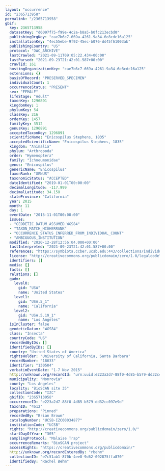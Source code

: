 ```yaml
---
layout: "occurrence"
id: "2365713958"
permalink: "/2365713958"
gbif:
  key: 2365713958
  datasetKey: "d6097f75-f99e-4c2a-b8a5-b0fc213ecbd0"
  publishingOrgKey: "cae7b6c7-669a-4261-9a34-6e8cdc16a125"
  installationKey: "4ec55ebe-9f92-45ec-b076-dd45f61003ab"
  publishingCountry: "US"
  protocol: "DWC_ARCHIVE"
  lastCrawled: "2021-09-11T09:05:22.434+00:00"
  lastParsed: "2021-09-23T21:42:01.587+00:00"
  crawlId: 161
  hostingOrganizationKey: "cae7b6c7-669a-4261-9a34-6e8cdc16a125"
  extensions: {}
  basisOfRecord: "PRESERVED_SPECIMEN"
  individualCount: 1
  occurrenceStatus: "PRESENT"
  sex: "FEMALE"
  lifeStage: "Adult"
  taxonKey: 1296891
  kingdomKey: 1
  phylumKey: 54
  classKey: 216
  orderKey: 1457
  familyKey: 3512
  genusKey: 1296891
  acceptedTaxonKey: 1296891
  scientificName: "Enicospilus Stephens, 1835"
  acceptedScientificName: "Enicospilus Stephens, 1835"
  kingdom: "Animalia"
  phylum: "Arthropoda"
  order: "Hymenoptera"
  family: "Ichneumonidae"
  genus: "Enicospilus"
  genericName: "Enicospilus"
  taxonRank: "GENUS"
  taxonomicStatus: "ACCEPTED"
  dateIdentified: "2019-01-01T00:00:00"
  decimalLongitude: -117.999
  decimalLatitude: 34.158
  stateProvince: "California"
  year: 2015
  month: 11
  day: 1
  eventDate: "2015-11-01T00:00:00"
  issues:
  - "GEODETIC_DATUM_ASSUMED_WGS84"
  - "TAXON_MATCH_HIGHERRANK"
  - "OCCURRENCE_STATUS_INFERRED_FROM_INDIVIDUAL_COUNT"
  - "AMBIGUOUS_INSTITUTION"
  modified: "2020-12-28T12:56:04.000+00:00"
  lastInterpreted: "2021-09-23T21:42:01.587+00:00"
  references: "https://symbiota.ccber.ucsb.edu:443/collections/individual/index.php?occid=130504"
  license: "http://creativecommons.org/publicdomain/zero/1.0/legalcode"
  identifiers: []
  media: []
  facts: []
  relations: []
  gadm:
    level0:
      gid: "USA"
      name: "United States"
    level1:
      gid: "USA.5_1"
      name: "California"
    level2:
      gid: "USA.5.19_1"
      name: "Los Angeles"
  isInCluster: false
  geodeticDatum: "WGS84"
  class: "Insecta"
  countryCode: "US"
  recordedByIDs: []
  identifiedByIDs: []
  country: "United States of America"
  rightsHolder: "University of California, Santa Barbara"
  recordNumber: "18033"
  identifier: "130504"
  verbatimEventDate: "1-7 Nov 2015"
  http://unknown.org/recordId: "urn:uuid:e223a2d7-88f0-4d85-b579-dd32cc097e9d"
  municipality: "Monrovia"
  county: "Los Angeles"
  locality: "BioSCAN site 35"
  collectionCode: "IZC"
  gbifID: "2365713958"
  occurrenceID: "e223a2d7-88f0-4d85-b579-dd32cc097e9d"
  taxonID: "4612"
  preparations: "Pinned"
  recordedBy: "Brian Brown"
  catalogNumber: "UCSB-IZC00034877"
  institutionCode: "UCSB"
  rights: "http://creativecommons.org/publicdomain/zero/1.0/"
  startDayOfYear: "305"
  samplingProtocol: "Malaise Trap"
  occurrenceRemarks: "BioSCAN project"
  accessRights: "https://creativecommons.org/publicdomain/"
  http://unknown.org/recordEnteredBy: "rbehm"
  collectionID: "e7c51ab1-870b-4ee8-9d62-092875ffa870"
  identifiedBy: "Rachel Behm"
---
```

